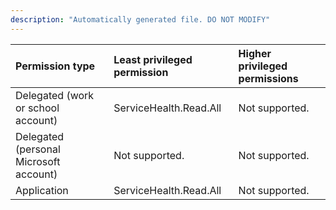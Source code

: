 ```yaml
---
description: "Automatically generated file. DO NOT MODIFY"
---
```


|Permission type|Least privileged permission|Higher privileged permissions|
|:---|:---|:---|
|Delegated (work or school account)|ServiceHealth.Read.All|Not supported.|
|Delegated (personal Microsoft account)|Not supported.|Not supported.|
|Application|ServiceHealth.Read.All|Not supported.|

